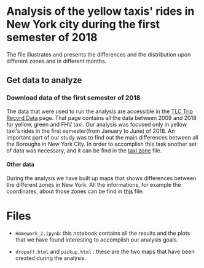 # Analysis of the yellow taxis' rides in New York city during the first semester of 2018
The file illustrates and presents the differences and the distribution upon different zones and in different months.   

## Get data to analyze

### Download data of the first semester of 2018
The data that were used to run the analysis are accessible in the [TLC Trip Record Data](http://www.nyc.gov/html/tlc/html/about/trip_record_data.shtml) page. That page contains all the data between 2009 and 2018 for yellow, green and FHV taxi. 
Our analysis was focused only in yellow taxi's rides in the first semester(from January to June) of 2018. 
An important part of our study was to find out the main differences between all the Boroughs in New York City. In order to accomplish this task another set of data was necessary, and it can be find in the [taxi zone](https://github.com/CriMenghini/ADM-2018/blob/master/Homework_2/taxi_zone_lookup.csv) file. 

#### Other data
During the analysis we have built up maps that shows differences between the different zones in New York. All the informations, for example the coordinates, about those zones can be find in [this](https://github.com/CriMenghini/ADM-2018/blob/master/Homework_2/taxi_zones.json) file.

# Files

* `Homework_2.ipynb`: this notebook contains all the results and the plots that we have found interesting to accomplish our analysis goals.

* `dropoff.html` and `pickup.html` : these are the two maps that have been created during the analysis. 


